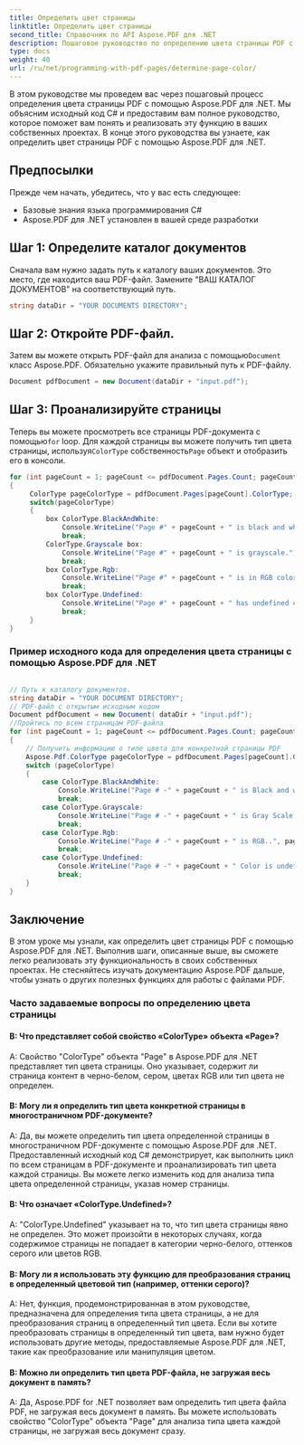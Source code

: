 ```yaml
---
title: Определить цвет страницы
linktitle: Определить цвет страницы
second_title: Справочник по API Aspose.PDF для .NET
description: Пошаговое руководство по определению цвета страницы PDF с помощью Aspose.PDF для .NET. Анализ и отображение типа цвета каждой страницы. Легко реализовать.
type: docs
weight: 40
url: /ru/net/programming-with-pdf-pages/determine-page-color/
---
```

В этом руководстве мы проведем вас через пошаговый процесс определения цвета страницы PDF с помощью Aspose.PDF для .NET. Мы объясним исходный код C# и предоставим вам полное руководство, которое поможет вам понять и реализовать эту функцию в ваших собственных проектах. В конце этого руководства вы узнаете, как определить цвет страницы PDF с помощью Aspose.PDF для .NET.

## Предпосылки
Прежде чем начать, убедитесь, что у вас есть следующее:

- Базовые знания языка программирования C#
- Aspose.PDF для .NET установлен в вашей среде разработки

## Шаг 1: Определите каталог документов
Сначала вам нужно задать путь к каталогу ваших документов. Это место, где находится ваш PDF-файл. Замените "ВАШ КАТАЛОГ ДОКУМЕНТОВ" на соответствующий путь.

```csharp
string dataDir = "YOUR DOCUMENTS DIRECTORY";
```

## Шаг 2: Откройте PDF-файл.
 Затем вы можете открыть PDF-файл для анализа с помощью`Document` класс Aspose.PDF. Обязательно укажите правильный путь к PDF-файлу.

```csharp
Document pdfDocument = new Document(dataDir + "input.pdf");
```

## Шаг 3: Проанализируйте страницы
 Теперь вы можете просмотреть все страницы PDF-документа с помощью`for` loop. Для каждой страницы вы можете получить тип цвета страницы, используя`ColorType` собственность`Page` объект и отобразить его в консоли.

```csharp
for (int pageCount = 1; pageCount <= pdfDocument.Pages.Count; pageCount++)
{
     ColorType pageColorType = pdfDocument.Pages[pageCount].ColorType;
     switch(pageColorType)
     {
         box ColorType.BlackAndWhite:
             Console.WriteLine("Page #" + pageCount + " is black and white.");
             break;
         ColorType.Grayscale box:
             Console.WriteLine("Page #" + pageCount + " is grayscale.");
             break;
         box ColorType.Rgb:
             Console.WriteLine("Page #" + pageCount + " is in RGB colors.");
             break;
         box ColorType.Undefined:
             Console.WriteLine("Page #" + pageCount + " has undefined color.");
             break;
     }
}
```

### Пример исходного кода для определения цвета страницы с помощью Aspose.PDF для .NET 

```csharp

// Путь к каталогу документов.
string dataDir = "YOUR DOCUMENT DIRECTORY";
// PDF-файл с открытым исходным кодом
Document pdfDocument = new Document( dataDir + "input.pdf");
//Пройтись по всем страницам PDF-файла
for (int pageCount = 1; pageCount <= pdfDocument.Pages.Count; pageCount++)
{
	// Получить информацию о типе цвета для конкретной страницы PDF
	Aspose.Pdf.ColorType pageColorType = pdfDocument.Pages[pageCount].ColorType;
	switch (pageColorType)
	{
		case ColorType.BlackAndWhite:
			Console.WriteLine("Page # -" + pageCount + " is Black and white..");
			break;
		case ColorType.Grayscale:
			Console.WriteLine("Page # -" + pageCount + " is Gray Scale...");
			break;
		case ColorType.Rgb:
			Console.WriteLine("Page # -" + pageCount + " is RGB..", pageCount);
			break;
		case ColorType.Undefined:
			Console.WriteLine("Page # -" + pageCount + " Color is undefined..");
			break;
	}
}

```

## Заключение
В этом уроке мы узнали, как определить цвет страницы PDF с помощью Aspose.PDF для .NET. Выполнив шаги, описанные выше, вы сможете легко реализовать эту функциональность в своих собственных проектах. Не стесняйтесь изучать документацию Aspose.PDF дальше, чтобы узнать о других полезных функциях для работы с файлами PDF.

### Часто задаваемые вопросы по определению цвета страницы

#### В: Что представляет собой свойство «ColorType» объекта «Page»?

A: Свойство "ColorType" объекта "Page" в Aspose.PDF для .NET представляет тип цвета страницы. Оно указывает, содержит ли страница контент в черно-белом, сером, цветах RGB или тип цвета не определен.

#### В: Могу ли я определить тип цвета конкретной страницы в многостраничном PDF-документе?

A: Да, вы можете определить тип цвета определенной страницы в многостраничном PDF-документе с помощью Aspose.PDF для .NET. Предоставленный исходный код C# демонстрирует, как выполнить цикл по всем страницам в PDF-документе и проанализировать тип цвета каждой страницы. Вы можете легко изменить код для анализа типа цвета определенной страницы, указав номер страницы.

#### В: Что означает «ColorType.Undefined»?

A: "ColorType.Undefined" указывает на то, что тип цвета страницы явно не определен. Это может произойти в некоторых случаях, когда содержимое страницы не попадает в категории черно-белого, оттенков серого или цветов RGB.

#### В: Могу ли я использовать эту функцию для преобразования страниц в определенный цветовой тип (например, оттенки серого)?

A: Нет, функция, продемонстрированная в этом руководстве, предназначена для определения типа цвета страницы, а не для преобразования страниц в определенный тип цвета. Если вы хотите преобразовать страницы в определенный тип цвета, вам нужно будет использовать другие методы, предоставляемые Aspose.PDF для .NET, такие как преобразование или манипуляция цветом.

#### В: Можно ли определить тип цвета PDF-файла, не загружая весь документ в память?

A: Да, Aspose.PDF for .NET позволяет вам определить тип цвета файла PDF, не загружая весь документ в память. Вы можете использовать свойство "ColorType" объекта "Page" для анализа типа цвета каждой страницы, не загружая весь документ сразу.